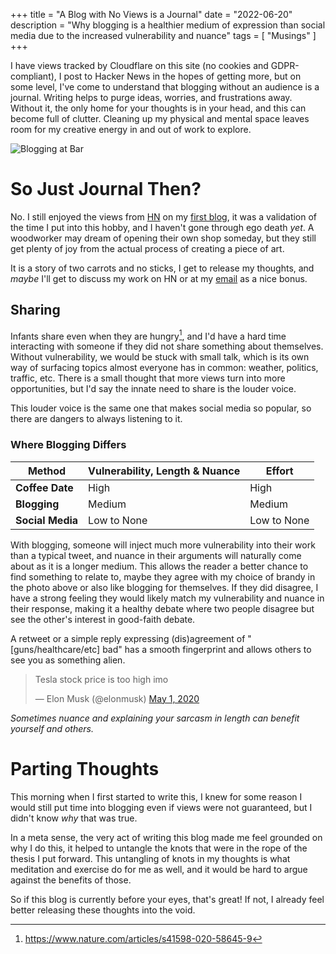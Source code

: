+++
title = "A Blog with No Views is a Journal"
date = "2022-06-20"
description = "Why blogging is a healthier medium of expression than social media due to the increased vulnerability and nuance"
tags = [
    "Musings"
]
+++

I have views tracked by Cloudflare on this site (no cookies and GDPR-compliant), I post to Hacker News in the hopes of getting more, but on some level, I've come to understand that blogging without an audience is a journal. Writing helps to purge ideas, worries, and frustrations away. Without it, the only home for your thoughts is in your head, and this can become full of clutter. Cleaning up my physical and mental space leaves room for my creative energy in and out of work to explore.

![Blogging at Bar](/images/blogging_from_bar.jpeg "A space away from my home office free of clutter. Also, don't get a magic mouse, it charges upside down, and the bar is still in progress.")

# So Just Journal Then?
No. I still enjoyed the views from [HN](https://news.ycombinator.com/item?id=28462638) on my [first blog](https://noah-ford.com/cracker-barrel-whole-foods-presidential-2020/), it was a validation of the time I put into this hobby, and I haven't gone through ego death _yet_. A woodworker may dream of opening their own shop someday, but they still get plenty of joy from the actual process of creating a piece of art. 

It is a story of two carrots and no sticks, I get to release my thoughts, and  _maybe_ I'll get to discuss my work on HN or at my [email](noahtylerford@gmail.com) as a nice bonus. 

## Sharing

Infants share even when they are hungry[^1], and I'd have a hard time interacting with someone if they did not share something about themselves. Without vulnerability, we would be stuck with small talk, which is its own way of surfacing topics almost everyone has in common: weather, politics, traffic, etc. There is a small thought that more views turn into more opportunities, but I'd say the innate need to share is the louder voice.

This louder voice is the same one that makes social media so popular, so there are dangers to always listening to it.

### Where Blogging Differs

| Method       | Vulnerability, Length & Nuance     | Effort|
|--------------|------------------------------------|-------|
| **Coffee Date**  | High          | High        | High               |
| **Blogging**     | Medium        | Medium      | Medium             |
| **Social Media** | Low to None   | Low to None | High               |

With blogging, someone will inject much more vulnerability into their work than a typical tweet, and nuance in their arguments will naturally come about as it is a longer medium. This allows the reader a better chance to find something to relate to, maybe they agree with my choice of brandy in the photo above or also like blogging for themselves. If they did disagree, I have a strong feeling they would likely match my vulnerability and nuance in their response, making it a healthy debate where two people disagree but see the other's interest in good-faith debate. 

A retweet or a simple reply expressing (dis)agreement of "[guns/healthcare/etc] bad" has a smooth fingerprint and allows others to see you as something alien.

<blockquote class="twitter-tweet"><p lang="en" dir="ltr">Tesla stock price is too high imo</p>&mdash; Elon Musk (@elonmusk) <a href="https://twitter.com/elonmusk/status/1256239815256797184?ref_src=twsrc%5Etfw">May 1, 2020</a></blockquote> <script async src="https://platform.twitter.com/widgets.js" charset="utf-8"></script>

_Sometimes nuance and explaining your sarcasm in length can benefit yourself and others._

# Parting Thoughts
This morning when I first started to write this, I knew for some reason I would still put time into blogging even if views were not guaranteed, but I didn't know _why_ that was true. 

In a meta sense, the very act of writing this blog made me feel grounded on why I do this, it helped to untangle the knots that were in the rope of the thesis I put forward. This untangling of knots in my thoughts is what meditation and exercise do for me as well, and it would be hard to argue against the benefits of those. 

So if this blog is currently before your eyes, that's great! If not, I already feel better releasing these thoughts into the void. 

[^1]: https://www.nature.com/articles/s41598-020-58645-9
